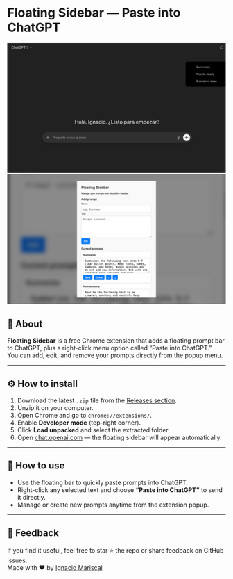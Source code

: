 # Floating Sidebar — Paste into ChatGPT

![Floating Sidebar Screenshot](https://github.com/ignacio16100/floating-sidebar/blob/main/screenshot-1.jpg?raw=true)
![Floating Sidebar Screenshot](https://github.com/ignacio16100/floating-sidebar/blob/main/screenshot-2.jpg?raw=true)

## 🧩 About

**Floating Sidebar** is a free Chrome extension that adds a floating prompt bar to ChatGPT, plus a right-click menu option called “Paste into ChatGPT.”  
You can add, edit, and remove your prompts directly from the popup menu.

---

## ⚙️ How to install

1. Download the latest `.zip` file from the [Releases section](https://github.com/ignacio16100/floating-sidebar/releases).  
2. Unzip it on your computer.  
3. Open Chrome and go to `chrome://extensions/`.  
4. Enable **Developer mode** (top-right corner).  
5. Click **Load unpacked** and select the extracted folder.  
6. Open [chat.openai.com](https://chat.openai.com) — the floating sidebar will appear automatically.

---

## 🧠 How to use

- Use the floating bar to quickly paste prompts into ChatGPT.  
- Right-click any selected text and choose **“Paste into ChatGPT”** to send it directly.  
- Manage or create new prompts anytime from the extension popup.

---

## 💬 Feedback

If you find it useful, feel free to star ⭐ the repo or share feedback on GitHub issues.  
Made with ❤️ by [Ignacio Mariscal](mailto:ignacio1610@gmail.com)

